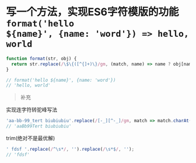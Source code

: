 # 写一个方法，实现ES6字符模版的功能<code/>format('hello ${name}', {name: 'word'}) => hello, world</code>

```js
function format(str, obj) {
  return str.replace(/\$\{([^{]+)\}/gm, (match, name) => name ? obj[name] : '');
}

// format('hello ${name}', {name: 'word'})
// 'hello, world'
```

> 补充

实现连字符转驼峰写法

```js
'aa-bb-99_tert biubiubiu'.replace(/[-_][^-_]/gm, match => match.charAt(1).toUpperCase());
// 'aaBb99Tert biubiubiu'
```

trim(绝对不是最优解)

```js
' fdsf '.replace(/^\s*/, '').replace(/\s*$/, '');
// 'fdsf'
```